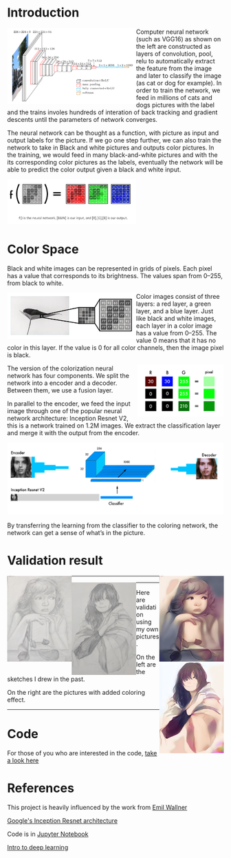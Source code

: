 # Introduction

<img align="left" src="../imagenet_vgg16.png" width="300" />

Computer neural network (such as VGG16) as shown on the left are constructed as layers of convolution, pool, relu to automatically extract the feature from the image and later to classify the image (as cat or dog for example). In order to train the network, we feed in millions of cats and dogs pictures with the label and the trains involes hundreds of interation of back tracking and gradient descents until the parameters of network converges.

The neural network can be thought as a function, with picture as input and output labels for the picture.  If we go one step further, we can also train the network to take in Black and white pictures and outputs color pictures.  In the training, we would feed in many black-and-white pictures and with the its corresponding color pictures as the labels, eventually the network will be able to predict the color output given a black and white input.

<img src="function.png" width="300" />

# Color Space

Black and white images can be represented in grids of pixels. Each pixel has a value that corresponds to its brightness. The values span from 0–255, from black to white.

<img align="left" src="black.png" width="300" />

Color images consist of three layers: a red layer, a green layer, and a blue layer. Just like black and white images, each layer in a color image has a value from 0–255. The value 0 means that it has no color in this layer. If the value is 0 for all color channels, then the image pixel is black.

<img align="right" src="rgb.png" width="200" />

The version of the colorization neural network has four components.  We split the network into a encoder and a decoder.  Between them, we use a fusion layer.

In parallel to the encoder, we feed the input image through one of the popular neural network architecture: Inception Resnet V2, this is a network trained on 1.2M images.  We extract the classification layer and merge it with the output from the encoder.

<img src="inceptionv2.png" width="600" />

By transferring the learning from the classifier to the coloring network, the network can get a sense of what’s in the picture. 

# Validation result


<img align="left" src="girl_sketch.jpg" width="150" />
<img align="right" src="girl_color_yellow.jpg" width="150" />

----

<img align="left" src="teenager_sketch.jpg" width="150" />
<img align="right" src="teenager_color.jpg" width="150" />

----

Here are validation using my own pictures.

On the left are the sketches I drew in the past.

On the right are the pictures with added coloring effect.

----

# Code

For those of you who are interested in the code, [take a look here](full_version.ipynb)

# References

This project is heavily influenced by the work from [Emil Wallner](https://github.com/emilwallner/Coloring-greyscale-images-in-Keras)

[Google's Inception Resnet architecture](https://research.googleblog.com/2016/08/improving-inception-and-image.html)

Code is in [Jupyter Notebook](https://www.floydhub.com/emilwallner/projects/color/43/code/Alpha-version/alpha_version.ipynb)

[Intro to deep learning](https://www.youtube.com/watch?v=LxfUGhug-iQ)
